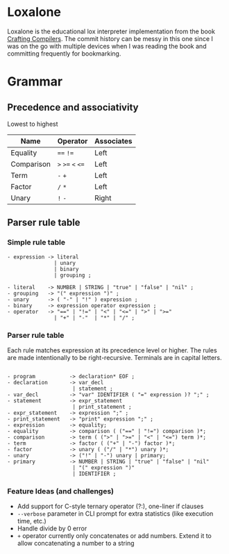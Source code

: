 # Loxalone

Loxalone is the educational lox interpreter implementation from the book 
[Crafting Compilers](https://craftinginterpreters.com/). The commit history can be messy in this one since I was
on the go with multiple devices when I was reading the book and committing frequently for bookmarking.

# Grammar

## Precedence and associativity

Lowest to highest

| Name       | Operator          | Associates |
|------------|-------------------|------------|
| Equality   | `==` `!=`         | Left       |
| Comparison | `>` `>=` `<` `<=` | Left       |
| Term       | `-` `+`           | Left       |
| Factor     | `/` `*`           | Left       |
| Unary      | `!` `-`           | Right      |

## Parser rule table

### Simple rule table

```
- expression -> literal
               | unary
               | binary
               | grouping ;
                
- literal    -> NUMBER | STRING | "true" | "false" | "nil" ;
- grouping   -> "(" expression ")" ;
- unary      -> ( "-" | "!" ) expression ;
- binary     -> expression operator expression ;
- operator   -> "==" | "!=" | "<" | "<=" | ">" | ">="
               | "+" | "-"  | "*" | "/" ;
```

### Parser rule table

Each rule matches expression at its precedence level or higher.
The rules are made intentionally to be right-recursive.
Terminals are in capital letters.

```

- program           -> declaration* EOF ;
- declaration       -> var_decl
                     | statement ;
- var_decl          -> "var" IDENTIFIER ( "=" expression )? ";" ;
- statement         -> expr_statement
                     | print_statement ;
- expr_statement    -> expression ";" ;
- print_statement   -> "print" expression ";" ;
- expression        -> equality;
- equality          -> comparison ( ("==" | "!=") comparison )*;
- comparison        -> term ( (">" | ">=" | "<" | "<=") term )*;
- term              -> factor ( ("+" | "-") factor )*;
- factor            -> unary ( ("/" | "*") unary )*;
- unary             -> ("!" | "-") unary | primary;
- primary           -> NUMBER | STRING | "true" | "false" | "nil"
                     | "(" expression ")"
                     | IDENTIFIER ;

```

### Feature Ideas (and challenges)

- Add support for C-style ternary operator (?:), one-liner if clauses
- `--verbose` parameter in CLI prompt for extra statistics (like execution time, etc.)
- Handle divide by 0 error
- `+` operator currently only concatenates or add numbers. Extend it to allow concatenating a number to a string